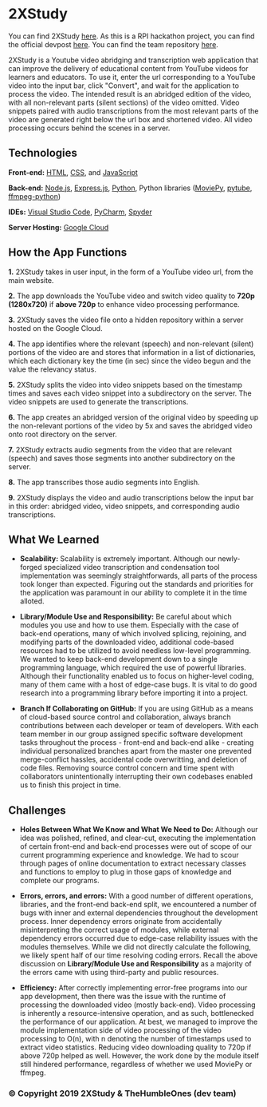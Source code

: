 # 2XStudy
You can find 2XStudy [here](https://two-x-study.herokuapp.com/index.html). As this is a RPI hackathon project, you can find the official devpost [here](https://devpost.com/software/2xstudy-yhl6w0). You can find the team repository [here](https://github.com/Gavin-Song/2XStudy). 

2XStudy is a Youtube video abridging and transcription web application that can improve the delivery of educational content from YouTube videos for learners and educators. To use it, enter the url corresponding to a YouTube video into the input bar, click "Convert", and wait for the application to process the video. The intended result is an abridged edition of the video, with all non-relevant parts (silent sections) of the video omitted. Video snippets paired with audio transcriptions from the most relevant parts of the video are generated right below the url box and shortened video. All video processing occurs behind the scenes in a server. 

## Technologies
**Front-end:** [HTML](https://developer.mozilla.org/en-US/docs/Web/HTML), [CSS](https://developer.mozilla.org/en-US/docs/Web/CSS), and [JavaScript](https://developer.mozilla.org/en-US/docs/Web/JavaScript/) 

**Back-end:** [Node.js](https://nodejs.org/en/), [Express.js](https://expressjs.com/), [Python](https://www.python.org/), Python libraries ([MoviePy](https://zulko.github.io/moviepy/), [pytube](https://github.com/nficano/pytube), [ffmpeg-python](https://pypi.org/project/ffmpeg-python/))

**IDEs:** [Visual Studio Code](https://code.visualstudio.com/), [PyCharm](https://www.jetbrains.com/pycharm/), [Spyder](https://www.spyder-ide.org/)

**Server Hosting:** [Google Cloud](https://cloud.google.com/)

## How the App Functions
**1.** 2XStudy takes in user input, in the form of a YouTube video url, from the main website.

**2.** The app downloads the YouTube video and switch video quality to **720p (1280x720)** if **above 720p** to enhance video processing performance.

**3.** 2XStudy saves the video file onto a hidden repository within a server hosted on the Google Cloud. 

**4.** The app identifies where the relevant (speech) and non-relevant (silent) portions of the video are and stores that information in a list of dictionaries, which each dictionary key the time (in sec) since the video begun and the value the relevancy status.

**5.** 2XStudy splits the video into video snippets based on the timestamp times and saves each video snippet into a subdirectory on the server. The video snippets are used to generate the transcriptions.

**6.** The app creates an abridged version of the original video by speeding up the non-relevant portions of the video by 5x and saves the abridged video onto root directory on the server.

**7.** 2XStudy extracts audio segments from the video that are relevant (speech) and saves those segments into another subdirectory on the server.

**8.** The app transcribes those audio segments into English. 

**9.** 2XStudy displays the video and audio transcriptions below the input bar in this order: abridged video, video snippets, and corresponding audio transcriptions.

## What We Learned
* **Scalability:** Scalability is extremely important. Although our newly-forged specialized video transcription and condensation tool implementation was seemingly straightforwards, all parts of the process took longer than expected. Figuring out the standards and priorities for the application was paramount in our ability to complete it in the time alloted.

* **Library/Module Use and Responsibility:** Be careful about which modules you use and how to use them. Especially with the case of back-end operations, many of which involved splicing, rejoining, and modifying parts of the downloaded video, additional code-based resources had to be utilized to avoid needless low-level programming. We wanted to keep back-end development down to a single programming language, which required the use of powerful libraries. Although their functionality enabled us to focus on higher-level coding, many of them came with a host of edge-case bugs. It is vital to do good research into a programming library before importing it into a project.

* **Branch If Collaborating on GitHub:** If you are using GitHub as a means of cloud-based source control and collaboration, always branch contributions between each developer or team of developers. With each team member in our group assigned specific software development tasks throughout the process - front-end and back-end alike - creating individual personalized branches apart from the master one prevented merge-conflict hassles, accidental code overwritting, and deletion of code files. Removing source control concern and time spent with collaborators unintentionally interrupting their own codebases enabled us to finish this project in time. 

## Challenges
* **Holes Between What We Know and What We Need to Do:** Although our idea was polished, refined, and clear-cut, executing the implementation of certain front-end and back-end processes were out of scope of our current programming experience and knowledge. We had to scour through pages of online documentation to extract necessary classes and functions to employ to plug in those gaps of knowledge and complete our programs.

* **Errors, errors, and errors:** With a good number of different operations, libraries, and the front-end back-end split, we encountered a number of bugs with inner and external dependencies throughout the development process. Inner dependency errors originate from accidentally misinterpreting the correct usage of modules, while external dependency errors occurred due to edge-case reliability issues with the modules themselves. While we did not directly calculate the following, we likely spent half of our time resolving coding errors. Recall the above discussion on **Library/Module Use and Responsibility** as a majority of the errors came with using third-party and public resources.

* **Efficiency:** After correctly implementing error-free programs into our app development, then there was the issue with the runtime of processing the downloaded video (mostly back-end). Video processing is inherently a resource-intensive operation, and as such, bottlenecked the performance of our application. At best, we managed to improve the module implementation side of video processing of the video processing to O(n), with n denoting the number of timestamps used to extract video statistics. Reducing video downloading quality to 720p if above 720p helped as well. However, the work done by the module itself still hindered performance, regardless of whether we used MoviePy or ffmpeg.

### © Copyright 2019 2XStudy & TheHumbleOnes (dev team)

